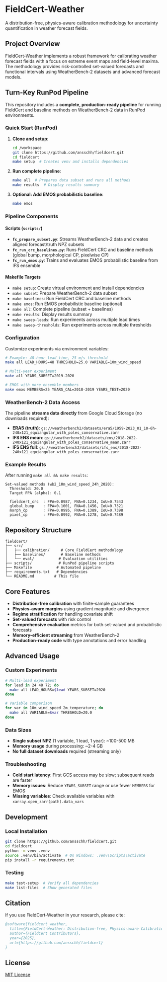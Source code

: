 # FieldCert-Weather

A distribution-free, physics-aware calibration methodology for uncertainty quantification in weather forecast fields.

## Project Overview

FieldCert-Weather implements a robust framework for calibrating weather forecast fields with a focus on extreme event maps and field-level maxima. The methodology provides risk-controlled set-valued forecasts and functional intervals using WeatherBench-2 datasets and advanced forecast models.

## Turn-Key RunPod Pipeline

This repository includes a **complete, production-ready pipeline** for running FieldCert and baseline methods on WeatherBench-2 data in RunPod environments.

### Quick Start (RunPod)

1. **Clone and setup**:
   ```bash
   cd /workspace
   git clone https://github.com/ansschh/fieldcert.git
   cd fieldcert
   make setup  # Creates venv and installs dependencies
   ```

2. **Run complete pipeline**:
   ```bash
   make all  # Prepares data subset and runs all methods
   make results  # Display results summary
   ```

3. **Optional: Add EMOS probabilistic baseline**:
   ```bash
   make emos
   ```

### Pipeline Components

#### Scripts (`scripts/`)
- **`fc_prepare_subset.py`**: Streams WeatherBench-2 data and creates aligned forecast/truth NPZ subsets
- **`fc_run_crc_baselines.py`**: Runs FieldCert CRC and baseline methods (global bump, morphological CP, pixelwise CP)
- **`fc_run_emos.py`**: Trains and evaluates EMOS probabilistic baseline from IFS ensemble

#### Makefile Targets
- `make setup`: Create virtual environment and install dependencies
- `make subset`: Prepare WeatherBench-2 data subset
- `make baselines`: Run FieldCert CRC and baseline methods
- `make emos`: Run EMOS probabilistic baseline (optional)
- `make all`: Complete pipeline (subset + baselines)
- `make results`: Display results summary
- `make sweep-leads`: Run experiments across multiple lead times
- `make sweep-thresholds`: Run experiments across multiple thresholds

### Configuration

Customize experiments via environment variables:

```bash
# Example: 48-hour lead time, 25 m/s threshold
make all LEAD_HOURS=48 THRESHOLD=25.0 VARIABLE=10m_wind_speed

# Multi-year experiment
make all YEARS_SUBSET=2019-2020

# EMOS with more ensemble members
make emos MEMBERS=25 YEARS_CAL=2018-2019 YEARS_TEST=2020
```

### WeatherBench-2 Data Access

The pipeline **streams data directly** from Google Cloud Storage (no downloads required):
- **ERA5 (truth)**: `gs://weatherbench2/datasets/era5/1959-2023_01_10-6h-240x121_equiangular_with_poles_conservative.zarr`
- **IFS ENS mean**: `gs://weatherbench2/datasets/ens/2018-2022-240x121_equiangular_with_poles_conservative_mean.zarr`
- **IFS ENS full**: `gs://weatherbench2/datasets/ifs_ens/2018-2022-240x121_equiangular_with_poles_conservative.zarr`

### Example Results

After running `make all && make results`:

```
Set-valued methods (wb2_10m_wind_speed_24h_2020):
  Threshold: 20.0
  Target FPA (alpha): 0.1

  fieldcert_crc  : FPA=0.0987, FNA=0.1234, IoU=0.7543
  global_bump    : FPA=0.1001, FNA=0.1456, IoU=0.7321
  morph_cp       : FPA=0.0995, FNA=0.1389, IoU=0.7398
  pixel_cp       : FPA=0.0992, FNA=0.1278, IoU=0.7489
```

## Repository Structure

```
fieldcert/
├── src/
│   ├── calibration/     # Core FieldCert methodology
│   ├── baselines/       # Baseline methods
│   └── eval/           # Evaluation utilities
├── scripts/            # RunPod pipeline scripts
├── Makefile           # Automated pipeline
├── requirements.txt   # Dependencies
└── README.md         # This file
```

## Core Features

- **Distribution-free calibration** with finite-sample guarantees
- **Physics-aware margins** using gradient magnitude and divergence
- **Regime stratification** for handling covariate shift
- **Set-valued forecasts** with risk control
- **Comprehensive evaluation** metrics for both set-valued and probabilistic forecasts
- **Memory-efficient streaming** from WeatherBench-2
- **Production-ready code** with type annotations and error handling

## Advanced Usage

### Custom Experiments

```bash
# Multi-lead experiment
for lead in 24 48 72; do
  make all LEAD_HOURS=$lead YEARS_SUBSET=2020
done

# Variable comparison
for var in 10m_wind_speed 2m_temperature; do
  make all VARIABLE=$var THRESHOLD=20.0
done
```

### Data Sizes

- **Single subset NPZ** (1 variable, 1 lead, 1 year): ~100-500 MB
- **Memory usage** during processing: ~2-4 GB
- **No full dataset downloads** required (streaming only)

### Troubleshooting

- **Cold start latency**: First GCS access may be slow; subsequent reads are faster
- **Memory issues**: Reduce `YEARS_SUBSET` range or use fewer `MEMBERS` for EMOS
- **Missing variables**: Check available variables with `xarray.open_zarr(path).data_vars`

## Development

### Local Installation

```bash
git clone https://github.com/ansschh/fieldcert.git
cd fieldcert
python -m venv .venv
source .venv/bin/activate  # On Windows: .venv\Scripts\activate
pip install -r requirements.txt
```

### Testing

```bash
make test-setup  # Verify all dependencies
make list-files  # Show generated files
```

## Citation

If you use FieldCert-Weather in your research, please cite:

```bibtex
@software{fieldcert_weather,
  title={FieldCert-Weather: Distribution-free, Physics-aware Calibration for Weather Forecasts},
  author={FieldCert Contributors},
  year={2025},
  url={https://github.com/ansschh/fieldcert}
}
```

## License

[MIT License](LICENSE)
